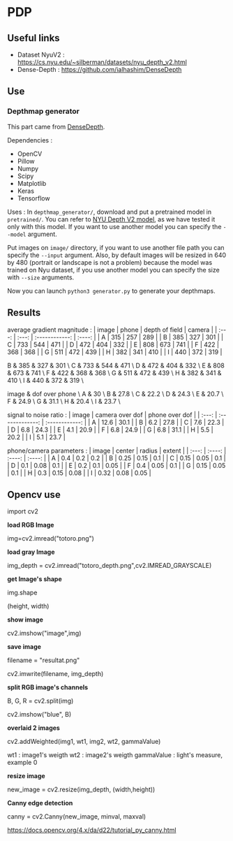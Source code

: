 # PDP

## Useful links

+ Dataset NyuV2 : https://cs.nyu.edu/~silberman/datasets/nyu_depth_v2.html
+ Dense-Depth : https://github.com/ialhashim/DenseDepth

## Use

### Depthmap generator

This part came from [DenseDepth](https://github.com/ialhashim/DenseDepth). 

Dependencies :
- OpenCV
- Pillow
- Numpy
- Scipy
- Matplotlib
- Keras
- Tensorflow

Uses : 
In `depthmap_generator/`, download and put a pretrained model in `pretrained/`. You can refer to [NYU Depth V2 model](https://drive.google.com/file/d/19dfvGvDfCRYaqxVKypp1fRHwK7XtSjVu/view?usp=sharing), as we have tested it only with this model. If you want to use another model you can specify the `--model` argument. 

Put images on `image/` directory, if you want to use another file path you can specify the `--input` argument. 
Also, by default images will be resized in 640 by 480 (portrait or landscape is not a problem) because the model was trained on Nyu dataset, if you use another model you can specify the size with `--size` arguments.

Now you can launch `python3 generator.py` to generate your depthmaps. 

## Results 
average gradient magnitude :
| image | phone | depth of field | camera |
| :---: | :---: | :------------: | :----: |
|   A   |  315  |      257       |  289   |
|   B   |  385  |      327       |  301   |
|   C   |  733  |      544       |  471   |
|   D   |  472  |      404       |  332   |
|   E   |  808  |      673       |  741   |
|   F   |  422  |      368       |  368   |
|   G   |  511  |      472       |  439   |
|   H   |  382  |      341       |  410   |
|   I   |  440  |      372       |  319   |

B & 385 & 327 & 301 \\
C & 733 & 544 & 471 \\
D & 472 & 404 & 332 \\
E & 808 & 673 & 741 \\
F & 422 & 368 & 368 \\
G & 511 & 472 & 439 \\
H & 382 & 341 & 410 \\
I & 440 & 372 & 319 \\

image & dof over phone \\
A & 30 \\
B & 27.8 \\
C & 22.2 \\
D & 24.3 \\
E & 20.7 \\
F & 24.9 \\
G & 31.1 \\
H & 20.4 \\
I & 23.7 \\

signal to noise ratio :
| image | camera over dof | phone over dof |
| :---: | :-------------: | :------------: |
|   A   |      12.6       |      30.1      |
|   B   |       6.2       |      27.8      |
|   C   |       7.6       |      22.3      |
|   D   |       6.8       |      24.3      |
|   E   |       4.1       |      20.9      |
|   F   |       6.8       |      24.9      |
|   G   |       6.8       |      31.1      |
|   H   |       5.5       |      20.2      |
|   I   |       5.1       |      23.7      |

phone/camera parameters :
| image | center | radius | extent |
| :---: | :----: | :----: | :----: |
|   A   |  0.4   |  0.2   |  0.2   |
|   B   |  0.25  |  0.15  |  0.1   |
|   C   |  0.15  |  0.05  |  0.1   |
|   D   |  0.1   |  0.08  |  0.1   |
|   E   |  0.2   |  0.1   |  0.05  |
|   F   |  0.4   |  0.05  |  0.1   |
|   G   |  0.15  |  0.05  |  0.1   |
|   H   |  0.3   |  0.15  |  0.08  |
|   I   |  0.32  |  0.08  |  0.05  |

## Opencv use
import cv2

**load RGB Image**

img=cv2.imread("totoro.png")

**load gray Image**

img_depth = cv2.imread("totoro_depth.png",cv2.IMREAD_GRAYSCALE)

**get Image's shape**

img.shape

(height, width)

**show image**

cv2.imshow("image",img)

**save image**

filename = "resultat.png"

cv2.imwrite(filename, img_depth)

**split RGB image's channels**

B, G, R = cv2.split(img)

cv2.imshow("blue", B)

**overlaid 2 images**

cv2.addWeighted(img1, wt1, img2, wt2, gammaValue)

wt1 : image1's weigth
wt2 : image2's weigth
gammaValue : light's measure, example 0

**resize image**

new_image = cv2.resize(img_depth, (width,height))

**Canny edge detection**

canny = cv2.Canny(new_image, minval, maxval)

https://docs.opencv.org/4.x/da/d22/tutorial_py_canny.html








